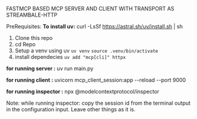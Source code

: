 FASTMCP BASED MCP SERVER AND CLIENT WITH TRANSPORT AS STREAMBALE-HTTP

PreRequisites:
**To install uv:**
curl -LsSf https://astral.sh/uv/install.sh | sh

1. Clone this repo 
2. cd Repo
3. Setup a venv using uv
   ```uv venv```
   ``` source .venv/bin/activate ```
4. install dependecies ```uv add "mcp[cli]" httpx```


**for running server :**
 uv run main.py 

**for running client :** 
uvicorn mcp_client_session:app --reload --port 9000

**for running inspector :** 
npx @modelcontextprotocol/inspector
 
Note: while running inspector: copy the session id from the terminal output in the configuration input. Leave other things as it is.
